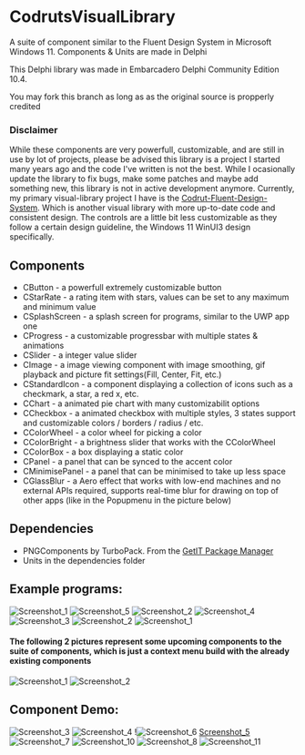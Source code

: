 # CodrutsVisualLibrary
A suite of component similar to the Fluent Design System in Microsoft Windows 11. Components &amp; Units are made in Delphi

This Delphi library was made in Embarcadero Delphi Community Edition 10.4.

You may fork this branch as long as as the original source is propperly credited

### Disclaimer
While these components are very powerfull, customizable, and are still in use by lot of projects, please be advised this library is a project I started many years ago and the code I've written is not the best. While I ocasionally update the library to fix bugs, make some patches and maybe add something new, this library is not in active development anymore. Currently, my primary visual-library project I have is the [Codrut-Fluent-Design-System](https://github.com/Codrax/Codrut-Fluent-Design-System). Which is another visual library with more up-to-date code and consistent design. The controls are a little bit less customizable as they follow a certain design guideline, the Windows 11 WinUI3 design specifically.

## Components
- CButton - a powerfull extremely customizable button
- CStarRate - a rating item with stars, values can be set to any maximum and minimum value
- CSplashScreen - a splash screen for programs, similar to the UWP app one
- CProgress - a customizable progressbar with multiple states & animations
- CSlider - a integer value slider
- CImage - a image viewing component with image smoothing, gif playback and picture fit settings(Fill, Center, Fit, etc.)
- CStandardIcon - a component displaying a collection of icons such as a checkmark, a star, a red x, etc.
- CChart - a animated pie chart with many customizabilit options
- CCheckbox - a animated checkbox with multiple styles, 3 states support and customizable colors / borders / radius / etc.
- CColorWheel - a color wheel for picking a color
- CColorBright - a brightness slider that works with the CColorWheel
- CColorBox - a box displaying a static color
- CPanel - a panel that can be synced to the accent color
- CMinimisePanel - a panel that can be minimised to take up less space
- CGlassBlur - a Aero effect that works with low-end machines and no external APIs required, supports real-time blur for drawing on top of other apps (like in the Popupmenu in the picture below)

## Dependencies
- PNGComponents by TurboPack. From the [GetIT Package Manager](https://getitnow.embarcadero.com/PNGComponents-1.4-Sydney/)
- Units in the dependencies folder

## Example programs:

![Screenshot_1](https://user-images.githubusercontent.com/68193064/215807786-963e0cbc-4600-4fa1-9694-f26c8b0d1cff.png)
![Screenshot_5](https://user-images.githubusercontent.com/68193064/215809496-91324da4-2479-43a9-a44c-4b808d8e9010.png)
![Screenshot_2](https://user-images.githubusercontent.com/68193064/215807797-fdd72be0-c2da-4c78-bc7d-348989d2773d.png)
![Screenshot_4](https://user-images.githubusercontent.com/68193064/215809550-efaf1530-c8df-4dfe-8404-1b6838cc4240.png)
![Screenshot_3](https://user-images.githubusercontent.com/68193064/215809562-19ac2a8c-1190-44e7-9c24-43895364023d.png)
![Screenshot_2](https://user-images.githubusercontent.com/68193064/215809579-7547e477-006e-4baa-95bb-238f85d3d362.png)
![Screenshot_1](https://user-images.githubusercontent.com/68193064/215809592-9896863c-c7f1-42e1-8950-fc1e73ee4f2c.png)



#### The following 2 pictures represent some upcoming components to the suite of components, which is just a context menu build with the already existing components 

![Screenshot_1](https://user-images.githubusercontent.com/68193064/215798628-e69d95e7-494c-4ec0-a204-203033d0b471.png)
![Screenshot_2](https://user-images.githubusercontent.com/68193064/215798691-356545a9-25ec-4fe9-b855-33056815403a.png)


## Component Demo:

![Screenshot_3](https://user-images.githubusercontent.com/68193064/215806936-9b5c80da-d022-416d-9a63-87999be5e9e1.png)
![Screenshot_4](https://user-images.githubusercontent.com/68193064/215806967-bd53ccf1-b385-4b19-a996-0e6be3aa0ae4.png)
!![Screenshot_6](https://user-images.githubusercontent.com/68193064/215806995-04e80a16-8013-4068-a237-c9b1bf119f1b.png)
[Screenshot_5](https://user-images.githubusercontent.com/68193064/215806982-bcf65527-43b9-4e93-8506-ba57bddb3380.png)
![Screenshot_7](https://user-images.githubusercontent.com/68193064/215807060-deb6d35f-8ad2-45b8-9127-65d35ec45074.png)
![Screenshot_10](https://user-images.githubusercontent.com/68193064/215807110-3fb6d75c-aa14-4b72-b1ad-1bd4fb856fe8.png)
![Screenshot_8](https://user-images.githubusercontent.com/68193064/215807117-1243f8e6-61a6-43e8-8fb1-6323298cf88e.png)
![Screenshot_11](https://user-images.githubusercontent.com/68193064/215807134-b89cbfe0-8730-4409-92c6-81ce5677ec56.png)
